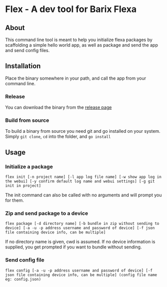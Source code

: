 # Flex - A dev tool for Barix Flexa

## About

This command line tool is meant to help you initialize flexa packages by scaffolding a simple hello world app, as well as package and send the app and send config files.

## Installation

Place the binary somewhere in your path, and call the app from your command line.

### Release

You can download the binary from the [release page](https://github.com/mbaklor/flex/releases)

### Build from source

To build a binary from source you need git and go installed on your system.
Simply `git clone`, `cd` into the folder, and `go install`

## Usage

### Initialize a package

```
flex init [-n project name] [-l app log file name] [-w show app log in the webui] [-y confirm default log name and webui settings] [-g git init in project]
```

The init command can also be called with no arguments and will prompt you for them.

### Zip and send package to a device

```
flex package [-d directory name] [-b bundle in zip without sending to device] [-a -u -p address username and password of device] [-f json file containing device info, can be multiple]
```

If no directory name is given, cwd is assumed.
If no device information is supplied, you get prompted if you want to bundle without sending.

### Send config file

```
flex config [-a -u -p address username and password of device] [-f json file containing device info, can be multiple] (config file name eg: config.json)
```
